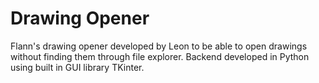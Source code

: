 # Drawing Opener

Flann's drawing opener developed by Leon to be able to open drawings without finding them through file explorer. Backend developed in Python using built in GUI library TKinter.
